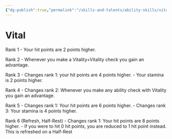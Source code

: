 ```yaml
---
{"dg-publish":true,"permalink":"/skills-and-talents/ability-skills/vital/"}
---
```


# Vital
Rank 1
	- Your hit points are 2 points higher.

Rank 2
	- Whenever you make a Vitality+Vitality check you gain an advantage.

Rank 3
	- Changes rank 1: your hit points are 4 points higher.
	- Your stamina is 2 points higher.

Rank 4
	- Changes rank 2: Whenever you make any ability check with Vitality you gain an advantage.

Rank 5
	- Changes rank 1: Your hit points are 6 points higher.
	- Changes rank 3: Your stamina is 4 points higher.

Rank 6 (Refresh, Half-Rest)
	- Changes rank 1: Your hit points are 8 points higher.
	- If you were to hit 0 hit points, you are reduced to 1 hit point instead. This is refreshed on a Half-Rest

